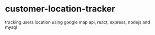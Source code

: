 # customer-location-tracker
tracking users location using google map api, react, express, nodejs and mysql
